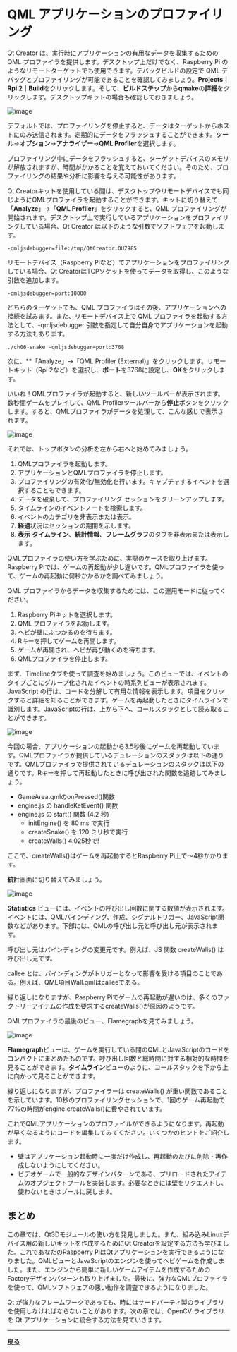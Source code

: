 # QML アプリケーションのプロファイリング

Qt Creator は、実行時にアプリケーションの有用なデータを収集するための QML プロファイラを提供します。デスクトップ上だけでなく、Raspberry Pi のようなリモートターゲットでも使用できます。デバッグビルドの設定で QML デバッグとプロファイリングが可能であることを確認してみましょう。**Projects｜Rpi 2｜Build**をクリックします。そして、**ビルドステップ**から**qmake**の**詳細**をクリックします。デスクトップキットの場合も確認しておきましょう。

![image](img/14.png)

デフォルトでは、プロファイリングを停止すると、データはターゲットからホストにのみ送信されます。定期的にデータをフラッシュすることができます。**ツール**→**オプション**→**アナライザー**→**QML Profiler**を選択します。

プロファイリング中にデータをフラッシュすると、ターゲットデバイスのメモリが解放されますが、時間がかかることを覚えておいてください。そのため、プロファイリングの結果や分析に影響を与える可能性があります。

Qt Creatorキットを使用している間は、デスクトップやリモートデバイスでも同じようにQMLプロファイラを起動することができます。キットに切り替えて「**Analyze**」→「**QML Profiler**」をクリックすると、QML プロファイリングが開始されます。デスクトップ上で実行しているアプリケーションをプロファイリングしている場合、Qt Creator は以下のような引数でソフトウェアを起動します。

```shell
-qmljsdebugger=file:/tmp/QtCreator.OU7985
```

リモートデバイス（Raspberry Piなど）でアプリケーションをプロファイリングしている場合、Qt CreatorはTCPソケットを使ってデータを取得し、このような引数を追加します。

```shell
-qmljsdebugger=port:10000
```

どちらのターゲットでも、QML プロファイラはその後、アプリケーションへの接続を試みます。また、リモートデバイス上で QML プロファイラを起動する方法として、-qmljsdebugger 引数を指定して自分自身でアプリケーションを起動する方法もあります。

```shell
./ch06-snake -qmljsdebugger=port:3768
```

次に、**「Analyze」→「QML Profiler (External)」をクリックします。リモートキット（Rpi 2など）を選択し、**ポート**を3768に設定し、**OK**をクリックします。

いいね！QMLプロファイラが起動すると、新しいツールバーが表示されます。数秒間ゲームをプレイして、QML Profilerツールバーから**停止**ボタンをクリックします。すると、QMLプロファイラがデータを処理して、こんな感じで表示されます。

![image](img/15.png)

それでは、トップボタンの分析を左から右へと始めてみましょう。

1. QMLプロファイラを起動します。
2. アプリケーションとQMLプロファイラを停止します。
3. プロファイリングの有効化/無効化を行います。キャプチャするイベントを選択することもできます。
4. データを破棄して、プロファイリング セッションをクリーンアップします。
5. タイムラインのイベントノートを検索します。
6. イベントのカテゴリを非表示または表示。
7. **経過**状況はセッションの期間を示します。
8. **表示** **タイムライン**、**統計情報**、**フレームグラフ**のタブを非表示または表示します。

QMLプロファイラの使い方を学ぶために、実際のケースを取り上げます。Raspberry Piでは、ゲームの再起動が少し遅いです。QMLプロファイラを使って、ゲームの再起動に何秒かかるかを調べてみましょう。

QML プロファイラからデータを収集するためには、この運用モードに従ってください。

1. Raspberry Piキットを選択します。
2. QML プロファイラを起動します。
3. ヘビが壁にぶつかるのを待ちます。
4. Rキーを押してゲームを再開します。
5. ゲームが再開され、ヘビが再び動くのを待ちます。
6. QMLプロファイラを停止します。

まず、Timelineタブを使って調査を始めましょう。このビューでは、イベントのタイプごとにグループ化されたイベントの時系列ビューが表示されます。JavaScript の行は、コードを分解して有用な情報を表示します。項目をクリックすると詳細を知ることができます。ゲームを再起動したときにタイムラインで識別します。JavaScriptの行は、上から下へ、コールスタックとして読み取ることができます。

![image](img/16.png)

今回の場合、アプリケーションの起動から3.5秒後にゲームを再起動しています。QMLプロファイラが提供しているデュレーションのスタックは以下の通りです。QMLプロファイラで提供されているデュレーションのスタックは以下の通りです。Rキーを押して再起動したときに呼び出された関数を追跡してみましょう。

* GameArea.qmlのonPressed()関数
* engine.js の handleKetEvent() 関数
* engine.js の start() 関数 (4.2 秒)
  * initEngine() を 80 ms で実行
  * createSnake() を 120 ミリ秒で実行
  * createWalls() 4.025秒で!

ここで、createWalls()はゲームを再起動するとRaspberry Pi上で〜4秒かかります。

**統計**画面に切り替えてみましょう。

![image](img/17.png)

**Statistics** ビューには、イベントの呼び出し回数に関する数値が表示されます。イベントには、QMLバインディング、作成、シグナルトリガー、JavaScript関数などがあります。下部には、QMLの呼び出し元と呼び出し元が表示されます。

呼び出し元はバインディングの変更元です。例えば、JS 関数 createWalls() は呼び出し元です。

callee とは、バインディングがトリガーとなって影響を受ける項目のことである。例えば、QML項目Wall.qmlはcalleeである。

繰り返しになりますが、Raspberry Piでゲームの再起動が遅いのは、多くのファクトリーアイテムの作成を要求するcreateWalls()が原因のようです。

QMLプロファイラの最後のビュー、Flamegraphを見てみましょう。

![image](img/18.png)

**Flamegraph**ビューは、ゲームを実行している間のQMLとJavaScriptのコードをコンパクトにまとめたものです。呼び出し回数と総時間に対する相対的な時間を見ることができます。**タイムライン**ビューのように、コールスタックを下から上に向かって見ることができます。

繰り返しになりますが、プロファイラーは createWalls() が重い関数であることを示しています。10秒のプロファイリングセッションで、1回のゲーム再起動で77%の時間がengine.createWalls()に費やされています。

これでQMLアプリケーションのプロファイルができるようになります。再起動が早くなるようにコードを編集してみてください。いくつかのヒントをご紹介します。

* 壁はアプリケーション起動時に一度だけ作成し、再起動のたびに削除・再作成しないようにしてください。
* ビデオゲームで一般的なデザインパターンである、プリロードされたアイテムのオブジェクトプールを実装します。必要なときには壁をリクエストし、使わないときはプールに戻します。

## まとめ

この章では、Qt3Dモジュールの使い方を発見しました。また、組み込みLinuxデバイス用の新しいキットを作成するためにQt Creatorを設定する方法も学びました。これであなたのRaspberry PiはQtアプリケーションを実行できるようになりました。QMLビューとJavaScriptのエンジンを使ってヘビゲームを作成しました。また、エンジンから簡単に新しいゲームアイテムを作成するためのFactoryデザインパターンも取り上げました。最後に、強力なQMLプロファイラを使って、QMLソフトウェアの悪い動作を調査できるようになりました。

Qt が強力なフレームワークであっても、時にはサードパーティ製のライブラリを使用しなければならないことがあります。次の章では、OpenCV ライブラリを Qt アプリケーションに統合する方法を見ていきます。

***

**[戻る](../index.html)**
